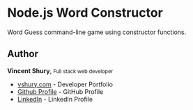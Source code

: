 # Node.js Word Constructor

Word Guess command-line game using constructor functions.


## Author

**Vincent Shury**, <small>Full stack web developer</small>
- [vshury.com](https://www.vshury.com) - Developer Portfolio
- [Github Profile](https://github.com/Vincent440) - GitHub Profile
- [LinkedIn](https://www.linkedin.com/in/vincent-shury/) - LinkedIn Profile
